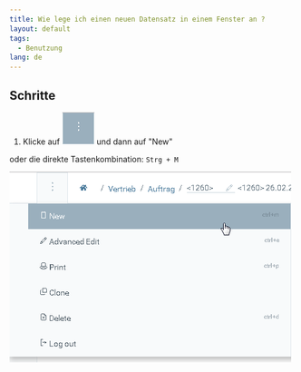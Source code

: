 ```yaml
---
title: Wie lege ich einen neuen Datensatz in einem Fenster an ?
layout: default
tags:
  - Benutzung
lang: de
---
```



## Schritte

1. Klicke auf ![](assets/Neuen_Datensatz_Webui-4273e.png)
und dann auf "New"

 oder die direkte Tastenkombination: `Strg + M`

 ![](assets/Neuen_Datensatz_Webui-00b0d.png)
